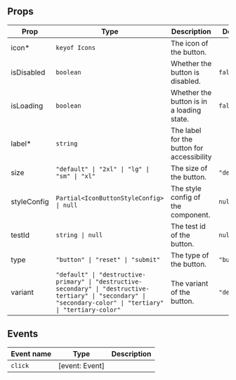 <!-- This file is automatically generated, do not edit manually. -->

## Props

| Prop | Type | Description | Default |
| ---- | ---- | ----------- | ------- |
| icon* | `keyof Icons` | The icon of the button. |  |
| isDisabled | `boolean` | Whether the button is disabled. | `false` |
| isLoading | `boolean` | Whether the button is in a loading state. | `false` |
| label* | `string` | The label for the button for accessibility |  |
| size | `"default" \| "2xl" \| "lg" \| "sm" \| "xl"` | The size of the button. | `"default"` |
| styleConfig | `Partial<IconButtonStyleConfig> \| null` | The style config of the component. | `null` |
| testId | `string \| null` | The test id of the button. | `null` |
| type | `"button" \| "reset" \| "submit"` | The type of the button. | `"button"` |
| variant | `"default" \| "destructive-primary" \| "destructive-secondary" \| "destructive-tertiary" \| "secondary" \| "secondary-color" \| "tertiary" \| "tertiary-color"` | The variant of the button. | `"default"` |


## Events

| Event name | Type | Description |
| ---------- | ---- | ----------- |
| `click` | [event: Event] |  |

